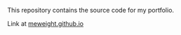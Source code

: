 This repository contains the source code for my portfolio.

Link at [meweight.github.io](meweight.github.io)